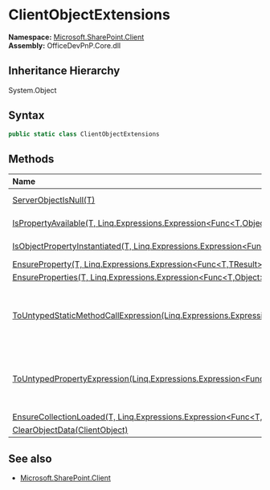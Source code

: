 # ClientObjectExtensions
  

**Namespace:** [Microsoft.SharePoint.Client](Microsoft.SharePoint.Client.md)  
**Assembly:** OfficeDevPnP.Core.dll  
## Inheritance Hierarchy
System.Object  
## Syntax
```C#
public static class ClientObjectExtensions
```
## Methods
|**Name**|**Description**|
|:-----|:-----|
| [ServerObjectIsNull(T)](Microsoft.SharePoint.Client.ClientObjectExtensions.ServerObjectIsNullT.md) | Checks if the ClientObject is null
| [IsPropertyAvailable(T, Linq.Expressions.Expression<Func<T,Object>>)](Microsoft.SharePoint.Client.ClientObjectExtensions.IsPropertyAvailableTLinq.Expressions.Expression<Func<T,Object>>.md) | Check if a property is available on a object
| [IsObjectPropertyInstantiated(T, Linq.Expressions.Expression<Func<T,Object>>)](Microsoft.SharePoint.Client.ClientObjectExtensions.IsObjectPropertyInstantiatedTLinq.Expressions.Expression<Func<T,Object>>.md) | Check if a property is instantiated on a object
| [EnsureProperty(T, Linq.Expressions.Expression<Func<T,TResult>>)](Microsoft.SharePoint.Client.ClientObjectExtensions.EnsurePropertyTLinq.Expressions.Expression<Func<T,TResult>>.md) | 
| [EnsureProperties(T, Linq.Expressions.Expression<Func<T,Object>>[])](Microsoft.SharePoint.Client.ClientObjectExtensions.EnsurePropertiesTLinq.Expressions.Expression<Func<T,Object>>[].md) | 
| [ToUntypedStaticMethodCallExpression(Linq.Expressions.Expression<Func<TInput,TOutput>>)](Microsoft.SharePoint.Client.ClientObjectExtensions.ToUntypedStaticMethodCallExpressionLinq.Expressions.Expression<Func<TInput,TOutput>>.md) | Converts generic Expression<Func<TInput, TOutput>> to Expression with object return type - Expression<Func<TInput, object>>
| [ToUntypedPropertyExpression(Linq.Expressions.Expression<Func<TInput,TOutput>>)](Microsoft.SharePoint.Client.ClientObjectExtensions.ToUntypedPropertyExpressionLinq.Expressions.Expression<Func<TInput,TOutput>>.md) | Converts generic Expression<Func<TInput, TOutput>> to Expression with object return type - Expression<Func<TInput, object>>
| [EnsureCollectionLoaded(T, Linq.Expressions.Expression<Func<T,Object>>)](Microsoft.SharePoint.Client.ClientObjectExtensions.EnsureCollectionLoadedTLinq.Expressions.Expression<Func<T,Object>>.md) | 
| [ClearObjectData(ClientObject)](Microsoft.SharePoint.Client.ClientObjectExtensions.ClearObjectDataClientObject.md) | 
## See also
- [Microsoft.SharePoint.Client](Microsoft.SharePoint.Client.md)
